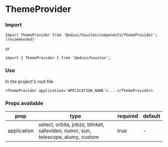 # ThemeProvider

### Import

```
import ThemeProvider from '@eduzz/houston/components/ThemeProvider'; (recommended)
```

or

```
import { ThemeProvider } from '@eduzz/houston';
```

### Use

In the project's root file

```
<ThemeProvider application='APPLICATION_NAME'>....</ThemeProvider>
```

### Props available

| prop | type | required | default |
| ---- | ---- | -------- | ------- |
| application | select, orbita, jobzz, blinket, safevideo, nutror, sun, telescope, alumy, custom | true | - |
